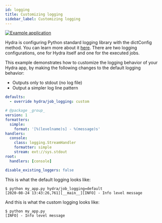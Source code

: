 ```yaml
---
id: logging
title: Customizing logging
sidebar_label: Customizing logging
---
```

[![Example application](https://img.shields.io/badge/-Example%20application-informational)](https://github.com/facebookresearch/hydra/tree/1.0_branch/examples/configure_hydra/logging)

Hydra is configuring Python standard logging library with the dictConfig method. You can learn more about it [here](https://docs.python.org/3/howto/logging.html).
There are two logging configurations, one for Hydra itself and one for the executed jobs.

This example demonstrates how to customize the logging behavior of your Hydra app, by making the following changes
to the default logging behavior:

 * Outputs only to stdout (no log file)
 * Output a simpler log line pattern

```yaml title="config.yaml"
defaults:
  - override hydra/job_logging: custom
```

```yaml title="hydra/job_logging/custom.yaml"
# @package _group_
version: 1
formatters:
  simple:
    format: '[%(levelname)s] - %(message)s'
handlers:
  console:
    class: logging.StreamHandler
    formatter: simple
    stream: ext://sys.stdout
root:
  handlers: [console]

disable_existing_loggers: false
```

This is what the default logging looks like:
```
$ python my_app.py hydra/job_logging=default
[2020-08-24 13:43:26,761][__main__][INFO] - Info level message
```

And this is what the custom logging looks like:
```text
$ python my_app.py 
[INFO] - Info level message
```

